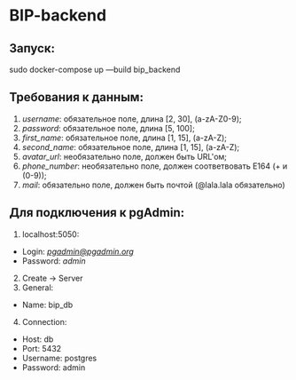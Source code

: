 # BIP-backend

## Запуск:
sudo docker-compose up —build bip_backend

## Требования к данным:
  1) *username*: обязательное поле, длина [2, 30], (a-zA-Z0-9);
  2) *password*: обязательное поле, длина [5, 100];
  3) *first_name*: обязательное поле, длина [1, 15], (a-zA-Z);
  4) *second_name*: обязательное поле, длина [1, 15], (a-zA-Z);
  5) *avatar_url*: необязательно поле, должен быть URL'ом;
  6) *phone_number*: необязательно поле, должен соответвовать E164 (+ и (0-9));
  7) *mail*: обязательно поле, должен быть почтой (@lala.lala обязательно)

## Для подключения к pgAdmin:
1) localhost:5050:
- Login: *pgadmin@pgadmin.org*
- Password: *admin*
2) Create -> Server
3) General:
- Name: bip_db
4) Connection:
- Host: db
- Port: 5432
- Username: postgres
- Password: admin
